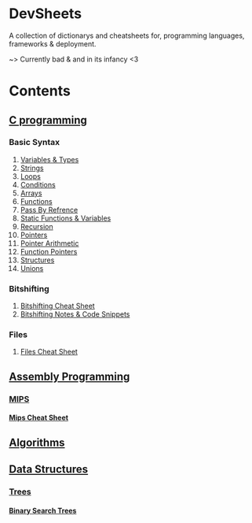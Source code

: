 # DevSheets
A collection of dictionarys and cheatsheets for, programming languages, frameworks &amp; deployment.

~> Currently bad & and in its infancy <3

# Contents

## [C programming](./C/README.md)

### Basic Syntax

 1. [Variables & Types](./C/variables_basicTypes.c)
 2. [Strings](./C/strings.c)
 3. [Loops](./C/loops.c)
 4. [Conditions](./C/conditions.c)
 5. [Arrays](./C/arrays.c)
 6. [Functions](./C/functions.c)
 7. [Pass By Refrence](./C/pass_by_refrence.c)
 8. [Static Functions & Variables](./C/static_vars_funcs.c)
 9. [Recursion](./C/recursion.c)
 10. [Pointers](./C/pointers.c)
 11. [Pointer Arithmetic](./C/pointer_arithmetic.c)
 12. [Function Pointers](./C/function_pointers.c)
 13. [Structures](./C/structures.c)
 14. [Unions](./C/unions.c)

### Bitshifting

1. [Bitshifting Cheat Sheet](./C/bitshifting.md)
2. [Bitshifting Notes & Code Snippets](./C/bitmasks.c)

### Files

1. [Files Cheat Sheet](./C/files.md)

## [Assembly Programming](./ASM/README.md) 

### [MIPS](./ASM/MIPS/README.md)

#### [Mips Cheat Sheet](./ASM/MIPS/MIPS_Cheat_Sheet.md)

## [Algorithms](./Algorithms/README.md)

## [Data Structures](./Data%20Structures/README.md)

### [Trees](./Data%20Structures/Trees/README.md)

#### [Binary Search Trees](./Data%20Structures/Trees/BSTs.md)
